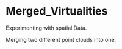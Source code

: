 # Merged_Virtualities
Experimenting with spatial Data.

Merging two different point clouds into one.  

